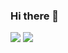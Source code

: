 ### Hi there 👋

<!--
**ullallas/ullallas** is a ✨ _special_ ✨ repository because its `README.md` (this file) appears on your GitHub profile.

Here are some ideas to get you started:

- 🔭 I’m currently working on ...
- 🌱 I’m currently learning ...
- 👯 I’m looking to collaborate on ...
- 🤔 I’m looking for help with ...
- 💬 Ask me about ...
- 📫 How to reach me: ...
- 😄 Pronouns: ...
- ⚡ Fun fact: ...
-->

<a href="https://www.instagram.com/hi_sohee_/" target="_blank"><img src="https://img.shields.io/badge/hi_sohee_-E4405F?style=flat&logo=Instagram&logoColor=white"/></a>
<img src="https://img.shields.io/badge/chou1520@yonsei.ac.kr-EA4335?style=flat&logo=Gmail&logoColor=white"/></a>
